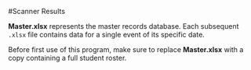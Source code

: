 #Scanner Results

**Master.xlsx** represents the master records database. Each subsequent `.xlsx` file contains data for a single event of its specific date.

Before first use of this program, make sure to replace **Master.xlsx** with a copy containing a full student roster.
